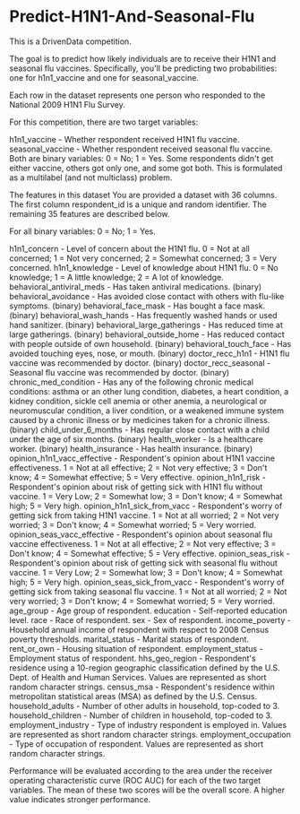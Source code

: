 # Predict-H1N1-And-Seasonal-Flu
This is a DrivenData competition.

The goal is to predict how likely individuals are to receive their H1N1 and seasonal flu vaccines. Specifically, you'll be predicting two probabilities: one for h1n1_vaccine and one for seasonal_vaccine.

Each row in the dataset represents one person who responded to the National 2009 H1N1 Flu Survey.

For this competition, there are two target variables:

h1n1_vaccine - Whether respondent received H1N1 flu vaccine.
seasonal_vaccine - Whether respondent received seasonal flu vaccine.
Both are binary variables: 0 = No; 1 = Yes. Some respondents didn't get either vaccine, others got only one, and some got both. This is formulated as a multilabel (and not multiclass) problem.

The features in this dataset
You are provided a dataset with 36 columns. The first column respondent_id is a unique and random identifier. The remaining 35 features are described below.

For all binary variables: 0 = No; 1 = Yes.

h1n1_concern - Level of concern about the H1N1 flu.
0 = Not at all concerned; 1 = Not very concerned; 2 = Somewhat concerned; 3 = Very concerned.
h1n1_knowledge - Level of knowledge about H1N1 flu.
0 = No knowledge; 1 = A little knowledge; 2 = A lot of knowledge.
behavioral_antiviral_meds - Has taken antiviral medications. (binary)
behavioral_avoidance - Has avoided close contact with others with flu-like symptoms. (binary)
behavioral_face_mask - Has bought a face mask. (binary)
behavioral_wash_hands - Has frequently washed hands or used hand sanitizer. (binary)
behavioral_large_gatherings - Has reduced time at large gatherings. (binary)
behavioral_outside_home - Has reduced contact with people outside of own household. (binary)
behavioral_touch_face - Has avoided touching eyes, nose, or mouth. (binary)
doctor_recc_h1n1 - H1N1 flu vaccine was recommended by doctor. (binary)
doctor_recc_seasonal - Seasonal flu vaccine was recommended by doctor. (binary)
chronic_med_condition - Has any of the following chronic medical conditions: asthma or an other lung condition, diabetes, a heart condition, a kidney condition, sickle cell anemia or other anemia, a neurological or neuromuscular condition, a liver condition, or a weakened immune system caused by a chronic illness or by medicines taken for a chronic illness. (binary)
child_under_6_months - Has regular close contact with a child under the age of six months. (binary)
health_worker - Is a healthcare worker. (binary)
health_insurance - Has health insurance. (binary)
opinion_h1n1_vacc_effective - Respondent's opinion about H1N1 vaccine effectiveness.
1 = Not at all effective; 2 = Not very effective; 3 = Don't know; 4 = Somewhat effective; 5 = Very effective.
opinion_h1n1_risk - Respondent's opinion about risk of getting sick with H1N1 flu without vaccine.
1 = Very Low; 2 = Somewhat low; 3 = Don't know; 4 = Somewhat high; 5 = Very high.
opinion_h1n1_sick_from_vacc - Respondent's worry of getting sick from taking H1N1 vaccine.
1 = Not at all worried; 2 = Not very worried; 3 = Don't know; 4 = Somewhat worried; 5 = Very worried.
opinion_seas_vacc_effective - Respondent's opinion about seasonal flu vaccine effectiveness.
1 = Not at all effective; 2 = Not very effective; 3 = Don't know; 4 = Somewhat effective; 5 = Very effective.
opinion_seas_risk - Respondent's opinion about risk of getting sick with seasonal flu without vaccine.
1 = Very Low; 2 = Somewhat low; 3 = Don't know; 4 = Somewhat high; 5 = Very high.
opinion_seas_sick_from_vacc - Respondent's worry of getting sick from taking seasonal flu vaccine.
1 = Not at all worried; 2 = Not very worried; 3 = Don't know; 4 = Somewhat worried; 5 = Very worried.
age_group - Age group of respondent.
education - Self-reported education level.
race - Race of respondent.
sex - Sex of respondent.
income_poverty - Household annual income of respondent with respect to 2008 Census poverty thresholds.
marital_status - Marital status of respondent.
rent_or_own - Housing situation of respondent.
employment_status - Employment status of respondent.
hhs_geo_region - Respondent's residence using a 10-region geographic classification defined by the U.S. Dept. of Health and Human Services. Values are represented as short random character strings.
census_msa - Respondent's residence within metropolitan statistical areas (MSA) as defined by the U.S. Census.
household_adults - Number of other adults in household, top-coded to 3.
household_children - Number of children in household, top-coded to 3.
employment_industry - Type of industry respondent is employed in. Values are represented as short random character strings.
employment_occupation - Type of occupation of respondent. Values are represented as short random character strings.

Performance will be evaluated according to the area under the receiver operating characteristic curve (ROC AUC) for each of the two target variables. The mean of these two scores will be the overall score. A higher value indicates stronger performance.



